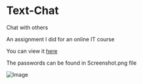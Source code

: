 # Text-Chat
Chat with others

An assignment I did for an online IT course

You can view it [here](https://web.njit.edu/~dsp49/assign5.php)

The passwords can be found in Screenshot.png file

![Image](https://i.ibb.co/DCx46fs/Screen-Shot-2020-02-12-at-1-59-24-AM.png)
